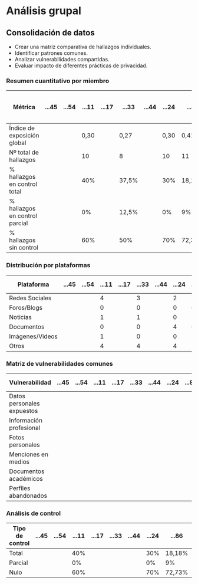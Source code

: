 

# Análisis grupal

## Consolidación de datos

- Crear una matriz comparativa de hallazgos individuales.
- Identificar patrones comunes.
- Analizar vulnerabilidades compartidas.
- Evaluar impacto de diferentes prácticas de privacidad.

### Resumen cuantitativo por miembro

<div align=center>

| Métrica                        | ...45 | ...54 | ...11 | ...17 | ...33 | ...44 | ...24 | ...86 | Patrón grupal<br>(Media y desviación) |
|--------------------------------|-------|-------|-------|-------|-------|-------|-------|-------|---------------------------------------|
| Índice de exposición global    |       |       | 0,30  |       | 0,27  |       | 0,30  |  0,41  |                                  |
| Nº total de hallazgos          |       |       | 10    |       |   8   |       |  10   |      11 |                                      |
| % hallazgos en control total   |       |       | 40%   |       | 37,5% |       | 30%   |    18,18%   |                                       |
| % hallazgos en control parcial |       |       | 0%    |       | 12,5%  |       |  0%   |  9%     |                                       |
| % hallazgos sin control        |       |       | 60%   |       |  50%   |       | 70%   |    72,3%   |                      |

</div>

### Distribución por plataformas

<div align=center>

| Plataforma       | ...45 | ...54 | ...11 | ...17 | ...33 | ...44 | ...24 | ...86 | Total grupo |
|-----------------|-------|-------|-------|-------|-------|-------|-------|-------|-------------|
| Redes Sociales  |       |       | 4     |       |  3     |       |    2   |   7    |             |
| Foros/Blogs     |       |       | 0     |       |   0    |       |    0   |   0    |             |
| Noticias        |       |       | 1     |       |    1   |       |    0   |   1    |             |
| Documentos      |       |       | 0     |       |     0  |       |  4     |     0  |             |
| Imágenes/Videos |       |       | 1     |       |     0  |       |  0     |   1    |             |
| Otros           |       |       | 4     |       |    4   |       |  4     |    2   |          |

</div>

### Matriz de vulnerabilidades comunes

<div align=center>

| Vulnerabilidad             | ...45 | ...54 | ...11 | ...17 | ...33 | ...44 | ...24 | ...86 | % Grupo | Riesgo medio |
|----------------------------|-------|-------|-------|-------|-------|-------|-------|-------|---------|--------------|
| Datos personales expuestos |       |       |       |       |       |       |       |       |         |              |
| Información profesional    |       |       |       |       |       |       |       |       |         |              |
| Fotos personales           |       |       |       |       |       |       |       |       |         |              |
| Menciones en medios        |       |       |       |       |       |       |       |       |         |              |
| Documentos académicos      |       |       |       |       |       |       |       |       |         |              |
| Perfiles abandonados       |       |       |       |       |       |       |       |       |         |              |

</div>

### Análisis de control

<div align=center>

| Tipo de control | ...45 | ...54 | ...11 | ...17 | ...33 | ...44 | ...24 | ...86 | % Grupo | Riesgo promedio |
|-----------------|-------|-------|-------|-------|-------|-------|-------|-------|---------|-----------------|
| Total           |       |       | 40%   |       |       |       |   30% |  18,18% |         |                 |
| Parcial         |       |       | 0%    |       |       |       |    0%   |  9%  |         |                 |
| Nulo            |       |       | 60%   |       |       |       |   70%    | 72,73% |         |                 |

</div>
